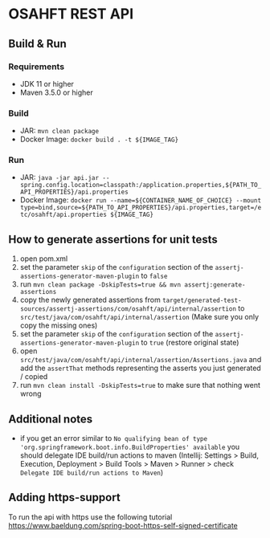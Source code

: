 # OSAHFT REST API

## Build & Run

### Requirements

- JDK 11 or higher
- Maven 3.5.0 or higher

### Build

- JAR: `mvn clean package`
- Docker Image: `docker build . -t ${IMAGE_TAG}`

### Run

- JAR: `java -jar api.jar --spring.config.location=classpath:/application.properties,${PATH_TO_API_PROPERTIES}/api.properties`
- Docker
  Image: `docker run --name=${CONTAINER_NAME_OF_CHOICE} --mount type=bind,source=${PATH_TO_API_PROPERTIES}/api.properties,target=/etc/osahft/api.properties ${IMAGE_TAG}`

## How to generate assertions for unit tests

1. open pom.xml
2. set the parameter `skip` of the `configuration` section of the `assertj-assertions-generator-maven-plugin` to `false`
3. run `mvn clean package -DskipTests=true && mvn assertj:generate-assertions`
4. copy the newly generated assertions
   from `target/generated-test-sources/assertj-assertions/com/osahft/api/internal/assertion`
   to `src/test/java/com/osahft/api/internal/assertion` (Make sure you only copy the missing ones)
5. set the parameter `skip` of the `configuration` section of the `assertj-assertions-generator-maven-plugin`
   to `true` (restore original state)
6. open `src/test/java/com/osahft/api/internal/assertion/Assertions.java` and add the `assertThat` methods representing
   the asserts you just generated / copied
7. run `mvn clean install -DskipTests=true` to make sure that nothing went wrong

## Additional notes

- if you get an error similar to `No qualifying bean of type 'org.springframework.boot.info.BuildProperties' available`
  you should delegate IDE build/run actions to maven (Intellij: Settings > Build, Execution, Deployment > Build Tools >
  Maven > Runner > check `Delegate IDE build/run actions to Maven`)

## Adding https-support
To run the api with https use the following tutorial \
https://www.baeldung.com/spring-boot-https-self-signed-certificate
